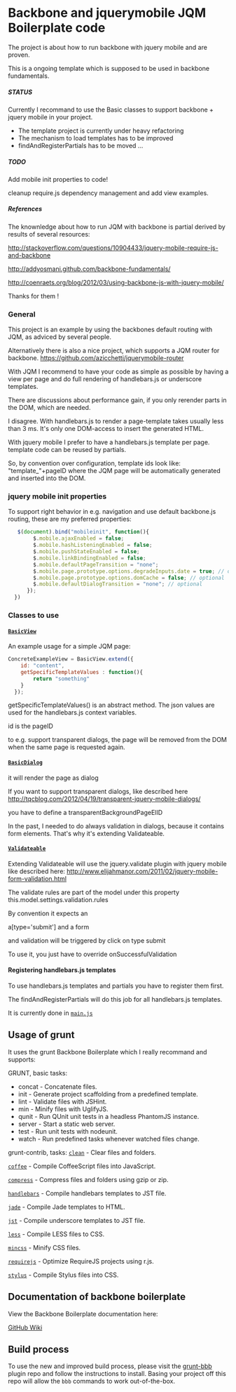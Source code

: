Backbone and jquerymobile JQM Boilerplate code
====================

The project is about how to run backbone with jquery mobile and are proven.

This is a ongoing template which is supposed to be used in backbone fundamentals.

##### STATUS
Currently I recommand to use the Basic classes to support backbone + jquery mobile in your project.

* The template project is currently under heavy refactoring
* The mechanism to load templates has to be improved
* findAndRegisterPartials has to be moved
        ...

##### TODO
Add mobile init properties to code!

cleanup require.js dependency management and add view examples.        
        
##### References       
The knownledge about how to run JQM with backbone is partial derived by results of several resources:

http://stackoverflow.com/questions/10904433/jquery-mobile-require-js-and-backbone

http://addyosmani.github.com/backbone-fundamentals/

http://coenraets.org/blog/2012/03/using-backbone-js-with-jquery-mobile/

Thanks for them !

### General

This project is an example by using the backbones default routing with JQM, as adviced by several people.

Alternatively there is also a nice project, which supports a JQM router for backbone. 
https://github.com/azicchetti/jquerymobile-router

With JQM I recommend to have your code as simple as possible by having a view per page 
and do full rendering of handlebars.js or underscore templates.

There are discussions about performance gain, if you only rerender parts in the DOM, which are needed.

I disagree. With handlebars.js to render a page-template takes usually less than 3 ms.
It's only one DOM-access to insert the generated HTML.

With jquery mobile I prefer to have a handlebars.js template per page.
template code can be reused by partials.

So, by convention over configuration, template ids look like:
"template_"+pageID
where the JQM page will be automatically generated and inserted into the DOM.

### jquery mobile init properties

To support right behavior in e.g. navigation and use default backbone.js routing, these are my preferred properties:

```javascript
   $(document).bind("mobileinit", function(){
        $.mobile.ajaxEnabled = false;
        $.mobile.hashListeningEnabled = false;
        $.mobile.pushStateEnabled = false;
        $.mobile.linkBindingEnabled = false;
        $.mobile.defaultPageTransition = "none";
        $.mobile.page.prototype.options.degradeInputs.date = true; // optional
        $.mobile.page.prototype.options.domCache = false; // optional
        $.mobile.defaultDialogTransition = "none"; // optional
      });
  })
```

### Classes to use

#### [`BasicView`](app/modules/BasicView.js)
An example usage for a simple JQM page:
```javascript
ConcreteExampleView = BasicView.extend({
    id: "content",
  	getSpecificTemplateValues : function(){
  		return "something"
  	}
  });
```

getSpecificTemplateValues() is an abstract method. The json values are used for the handlebars.js context variables.

id is the pageID

to e.g. support transparent dialogs, the page will be removed from the DOM when the same page is requested again.


#### [`BasicDialog`](app/modules/BasicDialog.js)
it will render the page as dialog

If you want to support transparent dialogs, like described here
http://tqcblog.com/2012/04/19/transparent-jquery-mobile-dialogs/

you have to define a transparentBackgroundPageElID

In the past, I needed to do always validation in dialogs, because it contains form elements.
That's why it's extending Validateable.

#### [`Validateable`](app/modules/Validateable.js)
Extending Validateable will use the jquery.validate plugin with jquery mobile like described here:
http://www.elijahmanor.com/2011/02/jquery-mobile-form-validation.html

The validate rules are part of the model under this property
this.model.settings.validation.rules


By convention it expects an 

a[type='submit']  and a  form

and validation will be triggered by click on type submit

To use it, you just have to override onSuccessfulValidation


#### Registering handlebars.js templates
To use handlebars.js templates and partials you have to register them first.

The findAndRegisterPartials will do this job for all handlebars.js templates.

It is currently done in [`main.js`](app/main.js)



## Usage of grunt
It uses the grunt Backbone Boilerplate which I really recommand and supports:

GRUNT, basic tasks:
* concat - Concatenate files.
* init - Generate project scaffolding from a predefined template.
* lint - Validate files with JSHint.
* min - Minify files with UglifyJS.
* qunit - Run QUnit unit tests in a headless PhantomJS instance.
* server - Start a static web server.
* test - Run unit tests with nodeunit.
* watch - Run predefined tasks whenever watched files change.

grunt-contrib, tasks:
[`clean`](/gruntjs/grunt-contrib/blob/master/docs/clean.md) - Clear files and folders.

[`coffee`](/gruntjs/grunt-contrib/blob/master/docs/coffee.md) - Compile CoffeeScript files into JavaScript.

[`compress`](/gruntjs/grunt-contrib/blob/master/docs/compress.md) - Compress files and folders using gzip or zip.

[`handlebars`](/gruntjs/grunt-contrib/blob/master/docs/handlebars.md) - Compile handlebars templates to JST file.

[`jade`](/gruntjs/grunt-contrib/blob/master/docs/jade.md) - Compile Jade templates to HTML.

[`jst`](/gruntjs/grunt-contrib/blob/master/docs/jst.md) - Compile underscore templates to JST file.

[`less`](/gruntjs/grunt-contrib/blob/master/docs/less.md) - Compile LESS files to CSS.

[`mincss`](/gruntjs/grunt-contrib/blob/master/docs/mincss.md) - Minify CSS files.

[`requirejs`](/gruntjs/grunt-contrib/blob/master/docs/requirejs.md) - Optimize RequireJS projects using r.js.

[`stylus`](/gruntjs/grunt-contrib/blob/master/docs/stylus.md) - Compile Stylus files into CSS.


## Documentation of backbone boilerplate ##

View the Backbone Boilerplate documentation here:

[GitHub Wiki](https://github.com/tbranyen/backbone-boilerplate/wiki)

## Build process ##

To use the new and improved build process, please visit the 
[grunt-bbb](https://github.com/backbone-boilerplate/grunt-bbb)
plugin repo and follow the instructions to install.  Basing your project off
this repo will allow the `bbb` commands to work out-of-the-box.
